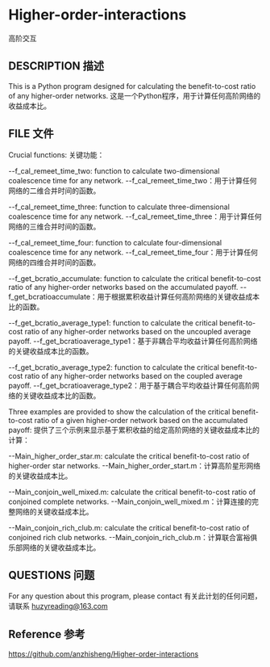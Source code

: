 # Higher-order-interactions
高阶交互

DESCRIPTION
描述
-----------

This is a Python program designed for calculating the benefit-to-cost ratio of any higher-order networks. 
这是一个Python程序，用于计算任何高阶网络的收益成本比。

FILE
文件
-----

Crucial functions:
关键功能：

--f_cal_remeet_time_two: function to calculate two-dimensional coalescence time for any network.
--f_cal_remeet_time_two：用于计算任何网络的二维合并时间的函数。

--f_cal_remeet_time_three: function to calculate three-dimensional coalescence time for any network.
--f_cal_remeet_time_three：用于计算任何网络的三维合并时间的函数。

--f_cal_remeet_time_four: function to calculate four-dimensional coalescence time for any network.
--f_cal_remeet_time_four：用于计算任何网络的四维合并时间的函数。

--f_get_bcratio_accumulate: function to calculate the critical benefit-to-cost ratio of any higher-order networks based on the accumulated payoff.
--f_get_bcratioaccumulate：用于根据累积收益计算任何高阶网络的关键收益成本比的函数。

--f_get_bcratio_average_type1: function to calculate the critical benefit-to-cost ratio of any higher-order networks based on the uncoupled average payoff.
--f_get_bcratioaverage_type1：基于非耦合平均收益计算任何高阶网络的关键收益成本比的函数。

--f_get_bcratio_average_type2: function to calculate the critical benefit-to-cost ratio of any higher-order networks based on the coupled average payoff.
--f_get_bcratioaverage_type2：用于基于耦合平均收益计算任何高阶网络的关键收益成本比的函数。

Three examples are provided to show the calculation of the critical benefit-to-cost ratio of a given higher-order network based on the accumulated payoff:
提供了三个示例来显示基于累积收益的给定高阶网络的关键收益成本比的计算：

--Main_higher_order_star.m: calculate the critical benefit-to-cost ratio of higher-order star networks.
--Main_higher_order_start.m：计算高阶星形网络的关键收益成本比。

--Main_conjoin_well_mixed.m: calculate the critical benefit-to-cost ratio of conjoined complete networks.
--Main_conjoin_well_mixed.m：计算连接的完整网络的关键收益成本比。

--Main_conjoin_rich_club.m: calculate the critical benefit-to-cost ratio of conjoined rich club networks.
--Main_conjoin_rich_club.m：计算联合富裕俱乐部网络的关键收益成本比。

QUESTIONS
问题
---------

For any question about this program, please contact
有关此计划的任何问题，请联系 huzyreading@163.com

Reference
参考
---------
https://github.com/anzhisheng/Higher-order-interactions